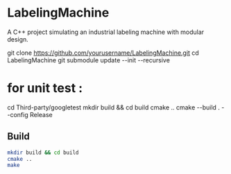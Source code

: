 # LabelingMachine

A C++ project simulating an industrial labeling machine with modular design.


git clone https://github.com/yourusername/LabelingMachine.git
cd LabelingMachine
git submodule update --init --recursive



# for unit test :

cd Third-party/googletest
mkdir build && cd build
cmake ..
cmake --build . --config Release

## Build

```bash
mkdir build && cd build
cmake ..
make
